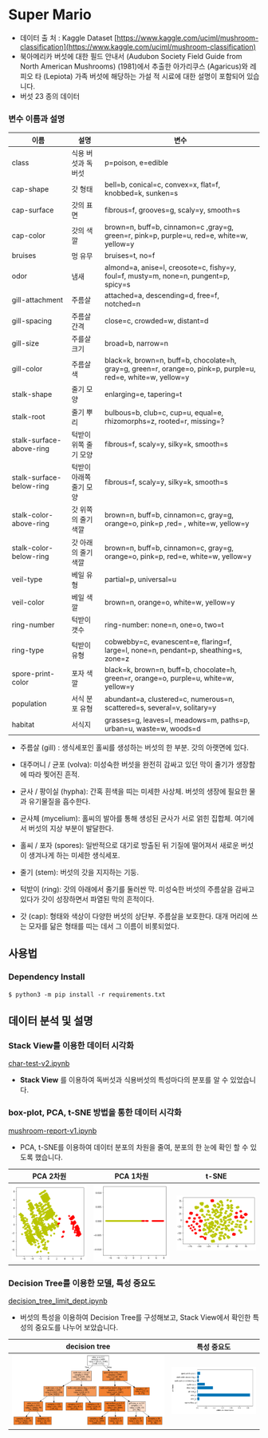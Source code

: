 # Super Mario

- 데이터 출 처 : Kaggle  Dataset [https://www.kaggle.com/uciml/mushroom-classification](https://www.kaggle.com/uciml/mushroom-classification)
- 북아메리카 버섯에 대한 필드 안내서 (Audubon Society Field Guide from North American Mushrooms) (1981)에서 추출한 아가리쿠스 (Agaricus)와 레 피오 타 (Lepiota) 가족 버섯에 해당하는 가설 적 시료에 대한 설명이 포함되어 있습니다.
- 버섯 23 종의 데이터

### 변수 이름과 설명

|이름|설명|변수|
|------|------|------|
|class|식용 버섯과 독 버섯|p=poison, e=edible|
|cap-shape|갓 형태|bell=b, conical=c, convex=x, flat=f, knobbed=k, sunken=s|
|cap-surface|갓의 표면|fibrous=f, grooves=g, scaly=y, smooth=s|
|cap-color|갓의 색깔|brown=n, buff=b, cinnamon=c ,gray=g, green=r, pink=p, purple=u, red=e, white=w, yellow=y|
|bruises|멍 유무|bruises=t, no=f|
|odor|냄새|almond=a, anise=l, creosote=c, fishy=y, foul=f, musty=m, none=n, pungent=p, spicy=s
|gill-attachment|주름살|attached=a, descending=d, free=f, notched=n|
|gill-spacing|주름살 간격|close=c, crowded=w, distant=d|
|gill-size|주를살 크기|broad=b, narrow=n|
|gill-color|주름살 색|black=k, brown=n, buff=b, chocolate=h, gray=g,  green=r, orange=o, pink=p, purple=u, red=e, white=w, yellow=y|
|stalk-shape|줄기 모양|enlarging=e, tapering=t|
|stalk-root|줄기 뿌리|bulbous=b, club=c, cup=u, equal=e, rhizomorphs=z, rooted=r, missing=?|
|stalk-surface-above-ring|턱받이 위쪽 줄기 모양|fibrous=f, scaly=y, silky=k, smooth=s|
|stalk-surface-below-ring|턱받이 아래쪽 줄기 모양|fibrous=f, scaly=y, silky=k, smooth=s|
|stalk-color-above-ring|갓 위쪽의 줄기 색깔|brown=n, buff=b, cinnamon=c, gray=g, orange=o, pink=p ,red= , white=w, yellow=y|
|stalk-color-below-ring|갓 아래의 줄기 색깔|brown=n, buff=b, cinnamon=c, gray=g, orange=o, pink=p, red=e, white=w, yellow=y|
|veil-type|베일 유형|partial=p, universal=u|
|veil-color|베일 색깔|brown=n, orange=o, white=w, yellow=y|
|ring-number|턱받이 갯수|ring-number: none=n, one=o, two=t|
|ring-type|턱받이 유형|cobwebby=c, evanescent=e, flaring=f, large=l, none=n, pendant=p, sheathing=s, zone=z|
|spore-print-color|포자 색깔|black=k, brown=n, buff=b, chocolate=h, green=r, orange=o, purple=u, white=w, yellow=y|
|population|서식 분포 유형|abundant=a, clustered=c, numerous=n, scattered=s, several=v, solitary=y|
|habitat|서식지|grasses=g, leaves=l, meadows=m, paths=p, urban=u, waste=w, woods=d|

- 주름살 (gill) : 생식세포인 홀씨를 생성하는 버섯의 한 부분. 갓의 아랫면에 있다.

- 대주머니 / 균포 (volva): 미성숙한 버섯을 완전히 감싸고 있던 막이 줄기가 생장함에 따라 찢어진 흔적.

- 균사 / 팡이실 (hypha): 간혹 흰색을 띠는 미세한 사상체. 버섯의 생장에 필요한 물과 유기물질을 흡수한다.

- 균사체 (mycelium): 홀씨의 발아를 통해 생성된 균사가 서로 얽힌 집합체. 여기에서 버섯의 지상 부분이 발달한다.

- 홀씨 / 포자 (spores):  일반적으로 대기로 방출된 뒤 기질에 떨어져서 새로운 버섯이 생겨나게 하는 미세한 생식세포.

- 줄기 (stem): 버섯의 갓을 지지하는 기둥.

- 턱받이 (ring): 갓의 아래에서 줄기를 둘러싼 막. 미성숙한 버섯의 주름살을 감싸고 있다가 갓이 성장하면서 파열된 막의 흔적이다.

- 갓 (cap): 형태와 색상이 다양한 버섯의 상단부. 주름살을 보호한다. 대개 머리에 쓰는 모자를 닮은 형태를 띠는 데서 그 이름이 비롯되었다.

## 사용법
### Dependency Install
    $ python3 -m pip install -r requirements.txt

## 데이터 분석 및 설명

### Stack View를 이용한 데이터 시각화
[char-test-v2.ipynb](https://github.com/Data-Competition/Super-Mario/blob/dev/char-test-v2.ipynb)

- **Stack View** 를 이용하여 독버섯과 식용버섯의 특성마다의 분포를 알 수 있었습니다.

### box-plot, PCA, t-SNE 방법을 통한 데이터 시각화
[mushroom-report-v1.ipynb](https://github.com/Data-Competition/Super-Mario/blob/dev/mushroom-report-v1.ipynb)

<!-- TODO: box-plot, PCA, t-SNE 를 이용한 시각화를 통해 알 수 있는 점 -->
<!-- TODO: 나머지 도표에 대한 설 -->
- PCA, t-SNE를 이용하여 데이터 분포의 차원을 줄여, 분포의 한 눈에 확인 할 수 있도록 했습니다.

|PCA 2차원|PCA 1차원|t-SNE|
|--------------|--------------|--------|
|![2diPCA](./images/2diPCA.png)|![1diPCA](./images/1diPCA.png)|![t-SNE](./images/t-SNE.png)|

<!-- TODO
one-hot-encoding 을 했을 때의 장점과 쓰임새
### one-hot-encoding 
-->

### Decision Tree를 이용한 모델, 특성 중요도
[decision_tree_limit_dept.ipynb](https://github.com/Data-Competition/Super-Mario/blob/dev/decision_tree_limit_dept.ipynb)

- 버섯의 특성을 이용하여 Decision Tree를 구성해보고, Stack View에서 확인한 특성의 중요도를 나누어 보았습니다.

|decision tree|특성 중요도|
|---------------|----------------|
|![decision tree](./images/dicisionTree.png)|![important](./images/important.png)|

<!-- TODO
나머지 모델에 대한 설명
-->
